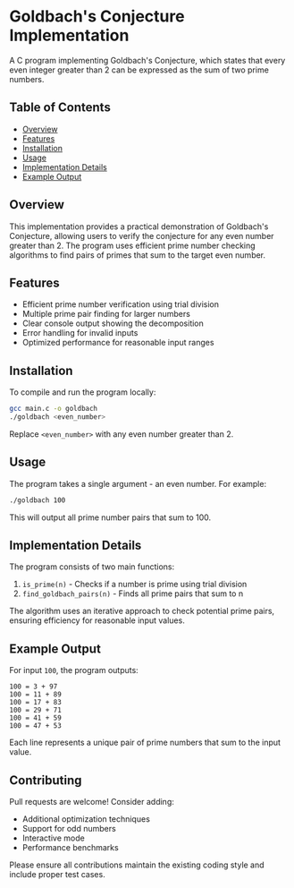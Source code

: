 # Goldbach's Conjecture Implementation

A C program implementing Goldbach's Conjecture, which states that every even integer greater than 2 can be expressed as the sum of two prime numbers.

## Table of Contents

* [Overview](#overview)
* [Features](#features)
* [Installation](#installation)
* [Usage](#usage)
* [Implementation Details](#implementation-details)
* [Example Output](#example-output)

## Overview

This implementation provides a practical demonstration of Goldbach's Conjecture, allowing users to verify the conjecture for any even number greater than 2. The program uses efficient prime number checking algorithms to find pairs of primes that sum to the target even number.

## Features

* Efficient prime number verification using trial division
* Multiple prime pair finding for larger numbers
* Clear console output showing the decomposition
* Error handling for invalid inputs
* Optimized performance for reasonable input ranges

## Installation

To compile and run the program locally:

```bash
gcc main.c -o goldbach
./goldbach <even_number>
```

Replace `<even_number>` with any even number greater than 2.

## Usage

The program takes a single argument - an even number. For example:

```bash
./goldbach 100
```

This will output all prime number pairs that sum to 100.

## Implementation Details

The program consists of two main functions:

1. `is_prime(n)` - Checks if a number is prime using trial division
2. `find_goldbach_pairs(n)` - Finds all prime pairs that sum to n

The algorithm uses an iterative approach to check potential prime pairs, ensuring efficiency for reasonable input values.

## Example Output

For input `100`, the program outputs:
```
100 = 3 + 97
100 = 11 + 89
100 = 17 + 83
100 = 29 + 71
100 = 41 + 59
100 = 47 + 53
```

Each line represents a unique pair of prime numbers that sum to the input value.

## Contributing

Pull requests are welcome! Consider adding:
- Additional optimization techniques
- Support for odd numbers
- Interactive mode
- Performance benchmarks

Please ensure all contributions maintain the existing coding style and include proper test cases.

